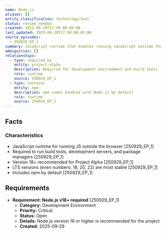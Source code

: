```yaml
---
name: Node.js
aliases: []
entity_classification: technology/tool
status: review_needed
created: 2025-09-29T17:50:00-05:00
last_updated: 2025-09-29T17:50:00-05:00
source_episodes:
  - 250929_EP_1
summary: JavaScript runtime that enables running JavaScript outside the browser. Required for running build tools, development servers, and package managers in modern web development.
ambiguities: []
relationships:
  - type: required_by
    entity: project-alpha
    description: Required for development environment and build tools
    role: runtime
    source: 250929_EP_1
  - type: contains
    entity: npm
    description: npm comes bundled with Node.js by default
    role: runtime
    source: 250929_EP_1
---
```


## Facts

### Characteristics
- JavaScript runtime for running JS outside the browser [250929_EP_1]
- Required to run build tools, development servers, and package managers [250929_EP_1]
- Version 18+ recommended for Project Alpha [250929_EP_1]
- LTS versions (even numbers: 18, 20, 22) are most stable [250929_EP_1]
- Includes npm by default [250929_EP_1]

## Requirements

- **Requirement: Node.js v18+ required** [250929_EP_1]
  - **Category:** Development Environment
  - **Priority:** Critical
  - **Status:** Open
  - **Details:** Node.js version 18 or higher is recommended for the project
  - **Created:** 2025-09-29